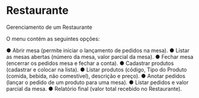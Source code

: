 # Restaurante
 Gerenciamento de um Restaurante

 O menu contém as seguintes opções:

● Abrir mesa (permite iniciar o lançamento de pedidos na mesa).
● Listar as mesas abertas (número da mesa, valor parcial da mesa).
● Fechar mesa (encerrar os pedidos mesa e fechar a conta).
● Cadastrar produtos (cadastrar e colocar na lista).
● Listar produtos (código, Tipo do Produto (comida, bebida, não comestível),
descrição e preço).
● Anotar pedidos (lançar o pedido de um produto para uma mesa).
● Listar pedidos e valor parcial da mesa.
● Relatório final (valor total recebido no Restaurante).

